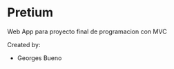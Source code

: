 <h1>Pretium</h1>
<p>Web App para proyecto final de programacion con MVC</p>

Created by: 
<ul><li>Georges Bueno</li></ul>
